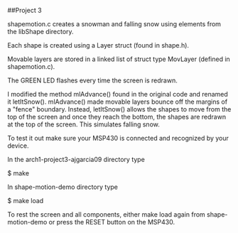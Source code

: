 ##Project 3

shapemotion.c creates a snowman and falling snow using elements from the libShape directory.

Each shape is created using a Layer struct (found in shape.h).

Movable layers are stored in a linked list of struct type MovLayer (defined in shapemotion.c).

The GREEN LED flashes every time the screen is redrawn.

I modified the method mlAdvance() found in the original code and renamed it letItSnow(). mlAdvance() made movable layers bounce off the margins of a "fence" boundary. Instead, letItSnow() allows the shapes to move from the top of the screen and once they reach the bottom, the shapes are redrawn at the top of the screen. This simulates falling snow.

To test it out make sure your MSP430 is connected and recognized by your device.

In the arch1-project3-ajgarcia09 directory type

$ make

In shape-motion-demo directory type

$ make load

To rest the screen and all components, either make load again from shape-motion-demo or press the RESET button on the MSP430.

